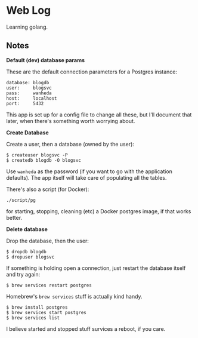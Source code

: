 # Web Log

Learning golang.

## Notes

**Default (dev) database params**

These are the default connection parameters for a Postgres instance:

    database: blogdb
    user:     blogsvc
    pass:     wanheda
    host:     localhost
    port:     5432

This app is set up for a config file to change all these, but I'll document that later, when there's something worth worrying about.

**Create Database**

Create a user, then a database (owned by the user):

    $ createuser blogsvc -P
    $ createdb blogdb -O blogsvc

Use `wanheda` as the password (if you want to go with the application defaults). The app itself will take care of populating all the tables.

There's also a script (for Docker):

    ./script/pg

for starting, stopping, cleaning (etc) a Docker postgres image, if that works better.

**Delete database**

Drop the database, then the user:

    $ dropdb blogdb
    $ dropuser blogsvc

If something is holding open a connection, just restart the database itself and try again:

    $ brew services restart postgres

Homebrew's `brew services` stuff is actually kind handy.

    $ brew install postgres
    $ brew services start postgres
    $ brew services list

I believe started and stopped stuff survices a reboot, if you care.
